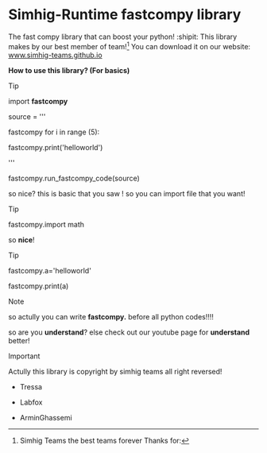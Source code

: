 # Simhig-Runtime fastcompy library
The fast compy library that can boost your python! :shipit:
This library makes by our best member of team![^1]
You can download it on our website:
www.simhig-teams.github.io

**How to use this library? (For basics)**
> [!TIP]
>
> import **fastcompy**
> 
>source = '''
> 
>fastcompy for i in range (5):
> 
>    fastcompy.print('helloworld')
> 
>'''
> 
>fastcompy.run_fastcompy_code(source)
>
so nice? this is basic that you saw ! so you can import file that you want!

> [!TIP]
> fastcompy.import math
>
so **nice**!

> [!TIP]
> fastcompy.a='helloworld'
>
> fastcompy.print(a)

> [!NOTE]
> so actully you can write **fastcompy.** before all python codes!!!!

so are you **understand**? else check out our youtube page for **understand** better!

> [!IMPORTANT]
> Actully this library is copyright by simhig teams all right reversed!

[^1]: Simhig Teams the best teams forever
Thanks for:
- Tressa
* Labfox
+ ArminGhassemi
